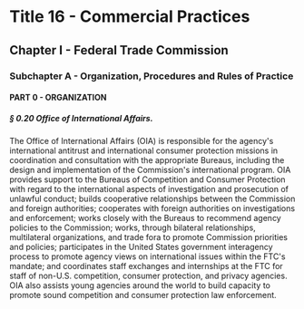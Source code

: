 
# Title 16 - Commercial Practices
## Chapter I - Federal Trade Commission
### Subchapter A - Organization, Procedures and Rules of Practice
#### PART 0 - ORGANIZATION
##### § 0.20 Office of International Affairs.

The Office of International Affairs (OIA) is responsible for the agency's international antitrust and international consumer protection missions in coordination and consultation with the appropriate Bureaus, including the design and implementation of the Commission's international program. OIA provides support to the Bureaus of Competition and Consumer Protection with regard to the international aspects of investigation and prosecution of unlawful conduct; builds cooperative relationships between the Commission and foreign authorities; cooperates with foreign authorities on investigations and enforcement; works closely with the Bureaus to recommend agency policies to the Commission; works, through bilateral relationships, multilateral organizations, and trade fora to promote Commission priorities and policies; participates in the United States government interagency process to promote agency views on international issues within the FTC's mandate; and coordinates staff exchanges and internships at the FTC for staff of non-U.S. competition, consumer protection, and privacy agencies. OIA also assists young agencies around the world to build capacity to promote sound competition and consumer protection law enforcement.
